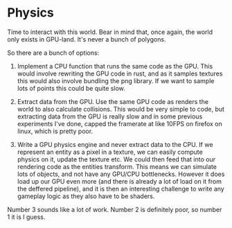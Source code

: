 # Physics

Time to interact with this world. Bear in mind that, once again, the world only exists in GPU-land. It's never a bunch of polygons.

So there are a bunch of options:
1. Implement a CPU function that runs the same code as the GPU. This would involve rewriting the GPU code in rust, and as it samples textures this would also involve bundling the png library. If we want to sample lots of points this could be quite slow.

2. Extract data from the GPU. Use the same GPU code as renders the world to also calculate collisions. This would be very simple to code, but extracting data from the GPU is really slow and in some previous experiments I've done, capped the framerate at like 10FPS on firefox on linux, which is pretty poor.

3. Write a GPU physics engine and never extract data to the CPU. If we represent an entity as a pixel in a texture, we can easily compute physics on it, update the texture etc. We could then feed that into our rendering code as the entities transform. This means we can simulate lots of objects, and not have any GPU/CPU bottlenecks. However it does load up our GPU even more (and there is already a lot of load on it from the deffered pipeline), and it is then an interesting challenge to write any gameplay logic as they also have to be shaders. 

Number 3 sounds like a lot of work. Number 2 is definitely poor, so number 1 it is I guess.

<canvas id="pilot/pilot_physics"></canvas>
